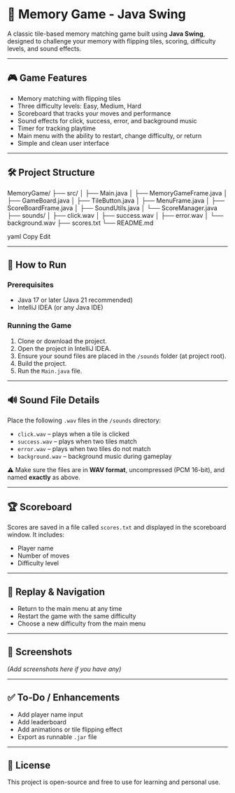 # 🧠 Memory Game - Java Swing

A classic tile-based memory matching game built using **Java Swing**, designed to challenge your memory with flipping tiles, scoring, difficulty levels, and sound effects.

---

## 🎮 Game Features

- Memory matching with flipping tiles
- Three difficulty levels: Easy, Medium, Hard
- Scoreboard that tracks your moves and performance
- Sound effects for click, success, error, and background music
- Timer for tracking playtime
- Main menu with the ability to restart, change difficulty, or return
- Simple and clean user interface

---

## 🛠️ Project Structure

MemoryGame/
├── src/
│ ├── Main.java
│ ├── MemoryGameFrame.java
│ ├── GameBoard.java
│ ├── TileButton.java
│ ├── MenuFrame.java
│ ├── ScoreBoardFrame.java
│ ├── SoundUtils.java
│ └── ScoreManager.java
├── sounds/
│ ├── click.wav
│ ├── success.wav
│ ├── error.wav
│ └── background.wav
├── scores.txt
└── README.md

yaml
Copy
Edit

---

## 🚀 How to Run

### Prerequisites

- Java 17 or later (Java 21 recommended)
- IntelliJ IDEA (or any Java IDE)

### Running the Game

1. Clone or download the project.
2. Open the project in IntelliJ IDEA.
3. Ensure your sound files are placed in the `/sounds` folder (at project root).
4. Build the project.
5. Run the `Main.java` file.

---

## 🔊 Sound File Details

Place the following `.wav` files in the `/sounds` directory:

- `click.wav` – plays when a tile is clicked
- `success.wav` – plays when two tiles match
- `error.wav` – plays when two tiles do not match
- `background.wav` – background music during gameplay

⚠️ Make sure the files are in **WAV format**, uncompressed (PCM 16-bit), and named **exactly** as above.

---

## 🏆 Scoreboard

Scores are saved in a file called `scores.txt` and displayed in the scoreboard window. It includes:

- Player name
- Number of moves
- Difficulty level

---

## 🔁 Replay & Navigation

- Return to the main menu at any time
- Restart the game with the same difficulty
- Choose a new difficulty from the main menu

---

## 📸 Screenshots

*(Add screenshots here if you have any)*

---

## ✅ To-Do / Enhancements

- Add player name input
- Add leaderboard
- Add animations or tile flipping effect
- Export as runnable `.jar` file

---

## 📄 License

This project is open-source and free to use for learning and personal use.
